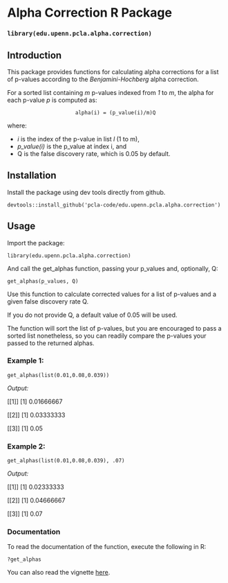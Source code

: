 # Alpha Correction R Package

### `library(edu.upenn.pcla.alpha.correction)`

## Introduction
This package provides functions for calculating alpha corrections for a list of p-values according to the _Benjamini-Hochberg_ alpha correction.

For a sorted list containing _m_ p-values indexed from  _1_ to _m_, the alpha for each p-value _p_ is computed as:

                          alpha(i) = (p_value(i)/m)Q
where:

- _i_ is the index of the p-value in list _l_ (1 to m),
- _p_value(i)_ is the p_value at index i, and 
- Q is the false discovery rate, which is 0.05 by default.

## Installation

Install the package using dev tools directly from github.

`devtools::install_github('pcla-code/edu.upenn.pcla.alpha.correction')`

## Usage

Import the package:

`library(edu.upenn.pcla.alpha.correction)`

And call the get_alphas function, passing your p_values and, optionally, Q:

`get_alphas(p_values, Q)`

Use this function to calculate corrected values for a list of p-values and a given false discovery rate Q.

If you do not provide Q, a default value of 0.05 will be used.

The function will sort the list of p-values, but you are encouraged to pass a sorted list nonetheless, so you can readily compare the p-values your passed to the returned alphas.

### Example 1:
`get_alphas(list(0.01,0.08,0.039))`

_Output:_

[[1]] [1] 0.01666667

[[2]] [1] 0.03333333

[[3]] [1] 0.05


### Example 2:
`get_alphas(list(0.01,0.08,0.039), .07)`

_Output:_

[[1]] [1] 0.02333333

[[2]] [1] 0.04666667

[[3]] [1] 0.07

### Documentation

To read the documentation of the function, execute the following in R:

`?get_alphas`

You can also read the vignette [here](http://htmlpreview.github.io/?https://github.com/pcla-code/edu.upenn.pcla.alpha.correction/blob/develop/vignettes/alpha-correction.html).